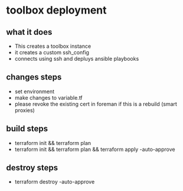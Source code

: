 # toolbox deployment

## what it does

- This creates a toolbox instance
- it creates a custom ssh_config
- connects using ssh and depluys ansible playbooks

## changes steps

- set environment
- make changes to variable.tf
- please revoke the existing cert in foreman if this is a rebuild (smart proxies)

## build steps

- terraform init && terraform plan
- terraform init && terraform plan && terraform apply -auto-approve

## destroy steps

- terraform destroy -auto-approve
